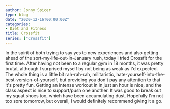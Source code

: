 ```yaml
---
author: Jonny Spicer
type: blog
date: "2020-12-16T00:00:00Z"
categories:
- Diet and Fitness
title: Crossfit
series: ["Crossfit"]
---
```

In the spirit of both trying to say yes to new experiences and also getting ahead of the sort-my-life-out-in-January rush, today I tried Crossfit for the first time. After having not
been to a regular gym in 18 months, it was pretty brutal, although I surprised myself by not being as weak as I'd expected. The whole thing is a little bit rah-rah-rah, militaristic,
hate-yourself-into-the-best-version-of-yourself, but providing you don't pay any attention to that it's pretty fun. Getting an intense workout in in just an hour is nice, and the class
aspect is nice to support/push one another. It was good to break out my squat shoes too, which have been accumulating dust. Hopefully I'm not too sore tomorrow, but overall, I would
definitely recommend giving it a go.
